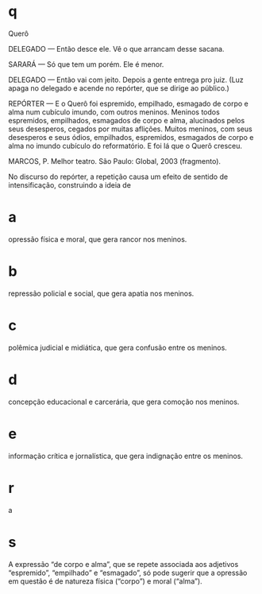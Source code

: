 # q
Querô

DELEGADO — Então desce ele. Vê o que arrancam desse sacana.

SARARÁ — Só que tem um porém. Ele é menor.

DELEGADO — Então vai com jeito. Depois a gente entrega pro juiz. (Luz apaga no delegado e acende no repórter, que se dirige ao público.)

REPÓRTER — E o Querô foi espremido, empilhado, esmagado de corpo e alma num cubículo imundo, com outros meninos. Meninos todos espremidos, empilhados, esmagados de corpo e alma, alucinados pelos seus desesperos, cegados por muitas aflições. Muitos meninos, com seus desesperos e seus ódios, empilhados, espremidos, esmagados de corpo e alma no imundo cubículo do reformatório. E foi lá que o Querô cresceu.

MARCOS, P. Melhor teatro. São Paulo: Global, 2003 (fragmento).

No discurso do repórter, a repetição causa um efeito de sentido de intensificação, construindo a ideia de

# a
opressão física e moral, que gera rancor nos meninos.

# b
repressão policial e social, que gera apatia nos meninos.

# c
polêmica judicial e midiática, que gera confusão entre os meninos.

# d
concepção educacional e carcerária, que gera comoção nos meninos.

# e
informação crítica e jornalística, que gera indignação entre os meninos.

# r
a

# s
A expressão “de corpo e alma”, que se repete associada aos adjetivos “espremido”, “empilhado” e “esmagado”, só pode sugerir que a opressão em questão é de natureza física (“corpo”) e moral (“alma”).
